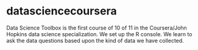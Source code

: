 # datasciencecoursera
Data Science Toolbox
is the first course of 10 of 11 in the Coursera/John Hopkins data science specialization.  We set up the R console.  We learn to ask the data questions based upon the kind of data we have collected.
